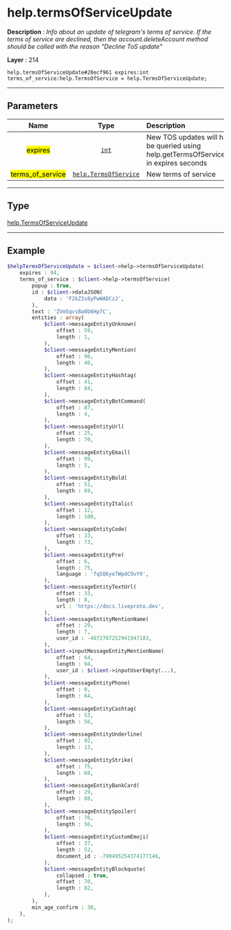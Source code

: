 # help.termsOfServiceUpdate

**Description** : *Info about an update of telegram&#039;s terms of service\. If the terms of service are declined, then the account\.deleteAccount method should be called with the reason &quot;Decline ToS update&quot;*

**Layer** : 214

```tl
help.termsOfServiceUpdate#28ecf961 expires:int terms_of_service:help.TermsOfService = help.TermsOfServiceUpdate;
```

---

## Parameters

| Name | Type | Description |
| :---: | :---: | :--- |
| <mark>expires</mark> | [`int`](type/int) | New TOS updates will have to be queried using help.getTermsOfServiceUpdate in expires seconds |
| <mark>terms_of_service</mark> | [`help.TermsOfService`](type/help.TermsOfService) | New terms of service |

---

## Type

[help.TermsOfServiceUpdate](type/help.TermsOfServiceUpdate)

---

## Example

```php
$helpTermsOfServiceUpdate = $client->help->termsOfServiceUpdate(
	expires : 94,
	terms_of_service : $client->help->termsOfService(
		popup : true,
		id : $client->dataJSON(
			data : 'F2kZ3s8yPwWADCzJ',
		),
		text : 'ZVm5qvsBa0b6Hp7C',
		entities : array(
			$client->messageEntityUnknown(
				offset : 59,
				length : 1,
			),
			$client->messageEntityMention(
				offset : 96,
				length : 40,
			),
			$client->messageEntityHashtag(
				offset : 41,
				length : 84,
			),
			$client->messageEntityBotCommand(
				offset : 87,
				length : 4,
			),
			$client->messageEntityUrl(
				offset : 25,
				length : 70,
			),
			$client->messageEntityEmail(
				offset : 99,
				length : 5,
			),
			$client->messageEntityBold(
				offset : 51,
				length : 69,
			),
			$client->messageEntityItalic(
				offset : 12,
				length : 100,
			),
			$client->messageEntityCode(
				offset : 33,
				length : 73,
			),
			$client->messageEntityPre(
				offset : 6,
				length : 75,
				language : 'fq5Q6ye7WpdCOvY9',
			),
			$client->messageEntityTextUrl(
				offset : 33,
				length : 8,
				url : 'https://docs.liveproto.dev',
			),
			$client->messageEntityMentionName(
				offset : 29,
				length : 7,
				user_id : -4072707252941947183,
			),
			$client->inputMessageEntityMentionName(
				offset : 64,
				length : 94,
				user_id : $client->inputUserEmpty(...),
			),
			$client->messageEntityPhone(
				offset : 0,
				length : 64,
			),
			$client->messageEntityCashtag(
				offset : 53,
				length : 56,
			),
			$client->messageEntityUnderline(
				offset : 92,
				length : 13,
			),
			$client->messageEntityStrike(
				offset : 75,
				length : 68,
			),
			$client->messageEntityBankCard(
				offset : 29,
				length : 88,
			),
			$client->messageEntitySpoiler(
				offset : 76,
				length : 56,
			),
			$client->messageEntityCustomEmoji(
				offset : 37,
				length : 52,
				document_id : -790495254374177146,
			),
			$client->messageEntityBlockquote(
				collapsed : true,
				offset : 70,
				length : 82,
			),
		),
		min_age_confirm : 30,
	),
);
```
